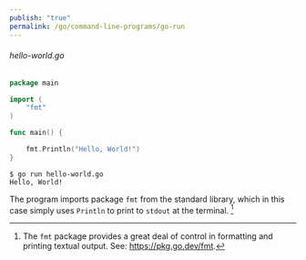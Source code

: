```yaml
---
publish: "true"
permalink: /go/command-line-programs/go-run
---
```


###### hello-world.go
```go
package main

import (
	"fmt"
)

func main() {

	fmt.Println("Hello, World!")
}
```

```
$ go run hello-world.go
Hello, World!
```

The program imports package `fmt` from the standard library, which in this case simply uses `Println` to print to `stdout` at the terminal. [^1]

[^1]:  The `fmt` package provides a great deal of control in formatting and printing textual output. See: https://pkg.go.dev/fmt.
